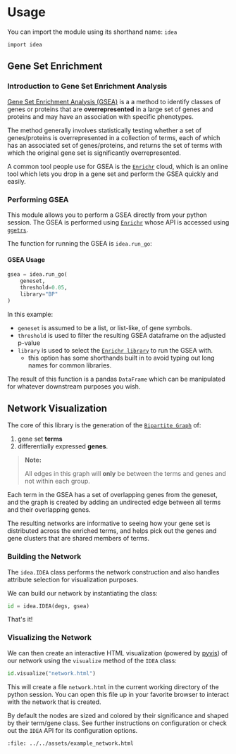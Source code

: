 # Usage

You can import the module using its shorthand name: `idea`

```
import idea
```

## Gene Set Enrichment

### Introduction to Gene Set Enrichment Analysis

[Gene Set Enrichment Analysis (GSEA)](https://en.wikipedia.org/wiki/Gene_set_enrichment_analysis)
is a a method to identify classes of genes or proteins that are **overrepresented** in a large set
of genes and proteins and may have an association with specific phenotypes.

The method generally involves statistically testing whether a set of genes/proteins is overrepresented
in a collection of terms, each of which has an associated set of genes/proteins, and returns the set
of terms with which the original gene set is significantly overrepresented.

A common tool people use for GSEA is the [`Enrichr`](https://maayanlab.cloud/Enrichr) cloud,
which is an online tool which lets you drop in a gene set and perform the GSEA quickly and easily.

### Performing GSEA

This module allows you to perform a GSEA directly from your python session.
The GSEA is performed using [`Enrichr`](https://maayanlab.cloud/Enrichr/)
whose API is accessed using [`ggetrs`](https://noamteyssier.github.io/ggetrs).

The function for running the GSEA is `idea.run_go`:

#### GSEA Usage

```python
gsea = idea.run_go(
    geneset,
    threshold=0.05,
    library="BP"
)
```

In this example:

- `geneset` is assumed to be a list, or list-like, of gene symbols.
- `threshold` is used to filter the resulting GSEA dataframe on the adjusted p-value
- `library` is used to select the [`Enrichr library`](https://maayanlab.cloud/Enrichr/#libraries)
  to run the GSEA with.
    - this option has some shorthands built in to avoid typing out long names for common libraries.

The result of this function is a pandas `DataFrame` which can be manipulated for whatever downstream
purposes you wish.

## Network Visualization

The core of this library is the generation of the [`Bipartite Graph`](https://en.wikipedia.org/wiki/Bipartite_graph)
of:

1. gene set **terms** 
2. differentially expressed **genes**.

> **Note:**
>
> All edges in this graph will **only** be between the terms and genes and not within each group.

Each term in the GSEA has a set of overlapping genes from the geneset, and the graph is created
by adding an undirected edge between all terms and their overlapping genes.

The resulting networks are informative to seeing how your gene set is distributed across the
enriched terms, and helps pick out the genes and gene clusters that are shared members of terms.

### Building the Network

The `idea.IDEA` class performs the network construction and also handles attribute selection
for visualization purposes.

We can build our network by instantiating the class:

```python
id = idea.IDEA(degs, gsea)
```

That's it! 

### Visualizing the Network

We can then create an interactive HTML visualization (powered by [pyvis](https://pyvis.readthedocs.io/en/latest/#)) 
of our network using the `visualize` method of the `IDEA` class:

```python
id.visualize("network.html")
```

This will create a file `network.html` in the current working directory of the python
session. 
You can open this file up in your favorite browser to interact with the network that is
created.

By default the nodes are sized and colored by their significance and shaped by their
term/gene class.
See further instructions on configuration or check out the `IDEA` API for its configuration
options.

```{raw} html
:file: ../../assets/example_network.html
```

